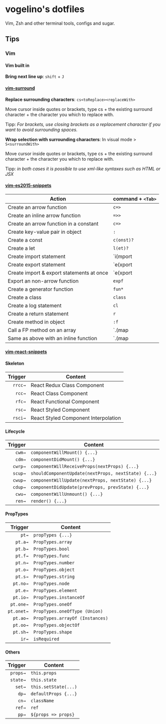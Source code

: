 # vogelino's dotfiles
Vim, Zsh and other terminal tools, configs and sugar.

## Tips

### Vim

#### Vim built in

**Bring next line up**: `shift` + `J`

#### [vim-surround](https://github.com/tpope/vim-surround)

**Replace surrounding characters**: `cs<toReplace><replaceWith>`

Move cursor inside quotes or brackets, type cs + the existing surround character + the character you which to replace with.

Tipp: _For brackets, use closing brackets as a replacement character if you want to avoid surrounding spaces._

**Wrap selection with surrounding characters**: In visual mode > `S<surroundWith>`

Move cursor inside quotes or brackets, type cs + the existing surround character + the character you which to replace with.

Tipp: _in both cases it is possible to use xml-like syntaxes such as HTML or JSX_

#### [vim-es2015-snippets](https://github.com/epilande/vim-es2015-snippets)
| Action                                    	| command + `<Tab>`               	|
|-------------------------------------------	|---------------------------------	|
| Create an arrow function                  	| `c=>`                           	|
| Create an inline arrow function           	| `=>>`                           	|
| Create an arrow function in a constant    	| `c=>`                           	|
| Create key-value pair in object           	| `:`                             	|
| Create a const                            	| `c(onst)?`                      	|
| Create a let                              	| `l(et)?`                        	|
| Create import statement                   	| `i(mport|mp|m)?`                	|
| Create export statement                   	| `e(xport|xp|x)?`                	|
| Create import & export statements at once 	| `e(xport|xp|x)?`                	|
| Export an non-arrow function              	| `expf`                          	|
| Create a generator function               	| `fun*`                          	|
| Create a class                            	| `class`                         	|
| Create a log statement                    	| `cl`                            	|
| Create a return statement                 	| `r`                             	|
| Create method in object                   	| `:f`                            	|
| Call a FP method on an array              	| `.(map|filter|forEach|reduce)`  	|
| Same as above with an inline function     	| `.(map|filter|forEach|reduce)=` 	|

#### [vim-react-snippets](https://github.com/epilande/vim-react-snippets)

#### Skeleton

| Trigger  | Content |
| -------: | ------- |
| `rrcc→`  | React Redux Class Component |
| `rcc→`   | React Class Component |
| `rfc→`   | React Functional Component |
| `rsc→`   | React Styled Component |
| `rsci→`   | React Styled Component Interpolation |


#### Lifecycle

| Trigger  | Content |
| -------: | ------- |
| `cwm→`   | `componentWillMount() {...}` |
| `cdm→`   | `componentDidMount() {...}` |
| `cwrp→`  | `componentWillReceiveProps(nextProps) {...}` |
| `scup→`  | `shouldComponentUpdate(nextProps, nextState) {...}` |
| `cwup→`  | `componentWillUpdate(nextProps, nextState) {...}` |
| `cdup→`  | `componentDidUpdate(prevProps, prevState) {...}` |
| `cwu→`   | `componentWillUnmount() {...}` |
| `ren→`   | `render() {...}` |


#### PropTypes

| Trigger    | Content |
| -------:   | ------- |
| `pt→`      | `propTypes {...}` |
| `pt.a→`    | `PropTypes.array` |
| `pt.b→`    | `PropTypes.bool` |
| `pt.f→`    | `PropTypes.func` |
| `pt.n→`    | `PropTypes.number` |
| `pt.o→`    | `PropTypes.object` |
| `pt.s→`    | `PropTypes.string` |
| `pt.no→`   | `PropTypes.node` |
| `pt.e→`    | `PropTypes.element` |
| `pt.io→`   | `PropTypes.instanceOf` |
| `pt.one→`  | `PropTypes.oneOf` |
| `pt.onet→` | `PropTypes.oneOfType (Union)` |
| `pt.ao→`   | `PropTypes.arrayOf (Instances)` |
| `pt.oo→`   | `PropTypes.objectOf` |
| `pt.sh→`   | `PropTypes.shape` |
| `ir→`      | `isRequired` |

#### Others

| Trigger  | Content |
| -------: | ------- |
| `props→` | `this.props` |
| `state→` | `this.state` |
| `set→`   | `this.setState(...)` |
| `dp→`    | `defaultProps {...}` |
| `cn→`    | `className` |
| `ref→`   | `ref` |
| `pp→`    | `${props => props}` |
